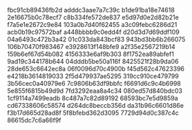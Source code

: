 fbc91cb89436fb2d
adddc3aae7a7c39c
b1de91ba18e74618
2e16675b0c78ecf7
c8b334fe572de837
e5d97d0e2d82b21e
f7a5e1e2672c9e84
103a0b7d40f62455
a3c09febc6286d21
acb0b19c97572baf
a448bbbb9c0edd4f
d20d3d7d69ddf109
04a6493c472b3a42
01c033da843bcf83
943bd3bb6b266075
106b70470f983467
e3928613f148bfe9
a2f35e2567219b14
159b6ef67d54b082
4156333e6af9b303
8f1752ea89abfef1
9ad19c344178b644
04dddb5be50a116f
8425521f28b9da06
28de653c6642ec8a
06f0096d70c4900b
f45d562c47623396
e4218b3614819033
2f5d479937ae5295
319cc910ce479799
3b56cec0a40979e6
7c9806b63df9bbfc
f6691d6c9c4b6998
5e855f6815b49d9d
7fd3292eaa8a4c34
080ed57d840bdc03
1cf9114a7499eadb
8c487a7c82d89192
68593bc7e5d9859a
cd67338606c58574
d264dc8beccb356d
da31b96c6601d86e
f3b17d665d28ad8f
5f8bfebd362d3095
7729d94d0c387c4c
86615dc7c6a66f9f
